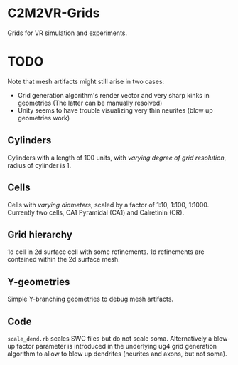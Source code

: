 # C2M2VR-Grids 
Grids for VR simulation and experiments.

# TODO
Note that mesh artifacts might still arise in two cases:
- Grid generation algorithm's render vector and very sharp kinks in geometries (The latter can be manually resolved)
- Unity seems to have trouble visualizing very thin neurites (blow up geometries work)

## Cylinders
Cylinders with a length of 100 units, with *varying degree of grid resolution*, radius of cylinder is 1.

## Cells
Cells with *varying diameters*, scaled by a factor of 1:10, 1:100, 1:1000.
Currently two cells, CA1 Pyramidal (CA1) and Calretinin (CR).

## Grid hierarchy
1d cell in 2d surface cell with some refinements. 1d refinements are contained within the 2d surface mesh.

## Y-geometries
Simple Y-branching geometries to debug mesh artifacts.

## Code
`scale_dend.rb` scales SWC files but do not scale soma. Alternatively a blow-up factor parameter is introduced in the
underlying ug4 grid generation algorithm to allow to blow up dendrites (neurites and axons, but not soma).
